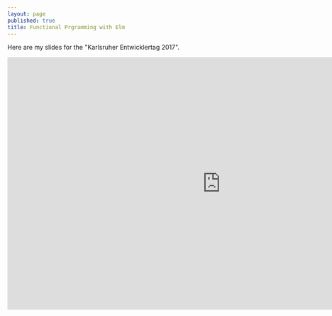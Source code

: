 ```yaml
---
layout: page
published: true
title: Functional Prgramming with Elm
---
```

Here are my slides for the "Karlsruher Entwicklertag 2017".



<iframe src="https://docs.google.com/presentation/d/e/2PACX-1vQA0Zpp0E4Eu6UNEPCIFyWKszuMWxLMxrbpS9SZxWe4vuGMEB0PS1VgL2LAdtA_DO64FOBrKYHaHO3k/embed?start=false&loop=false&delayms=5000" frameborder="0" width="960" height="569" allowfullscreen="true" mozallowfullscreen="true" webkitallowfullscreen="true"></iframe>
